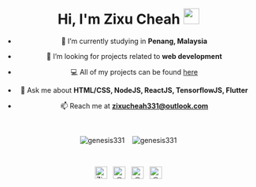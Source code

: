 <div style="text-align: center;">
<h5 align="center">
<h1 align="center">Hi, I'm Zixu Cheah <img src="https://emojis.slackmojis.com/emojis/images/1570211625/6611/wave-animated.gif" width="32" height="32"/></h1>

- 🔭 I’m currently studying in **Penang, Malaysia**

- 👯 I’m looking for projects related to **web development**

- 💻 All of my projects can be found [here](https://genesis331.github.io/)

- 💬 Ask me about **HTML/CSS, NodeJS, ReactJS, TensorflowJS, Flutter**

- 📫 Reach me at **zixucheah331@outlook.com**

<br/>
<p align="center">
<img src="https://github-readme-stats.vercel.app/api?username=genesis331&show_icons=true" alt="genesis331" align="center"/>
&nbsp;&nbsp;
<img src="https://github-readme-stats.vercel.app/api/top-langs/?username=genesis331" alt="genesis331" align="center"/>
</p>
<br/>
<p align="center">
<a href="https://fb.com/zixucheah331" target="blank"><img align="center" src="https://simpleicons.org/icons/facebook.svg" alt="Zixu Cheah" height="25" width="25"/></a>
&nbsp;
<a href="https://instagram.com/zixucheah331" target="blank"><img align="center" src="https://simpleicons.org/icons/instagram.svg" alt="@zixucheah331" height="25" width="25"/></a>
&nbsp;
<a href="https://github.com/genesis331" target="blank"><img align="center" src="https://simpleicons.org/icons/github.svg" alt="@genesis331" height="25" width="25"/></a>
&nbsp;
<a href="https://gitlab.com/genesis331" target="blank"><img align="center" src="https://simpleicons.org/icons/gitlab.svg" alt="@genesis331" height="25" width="25"/></a>
</p>
<br>
